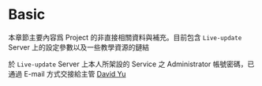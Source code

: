 # Basic

本章節主要內容爲 Project 的非直接相關資料與補充。目前包含 `Live-update` Server 上的設定參數以及一些教學資源的鏈結

於 `Live-update` Server 上本人所架設的 Service 之 Administrator 帳號密碼，已通過 E-mail 方式交接給主管 [David Yu](mailto://david.yu@insyde.com)